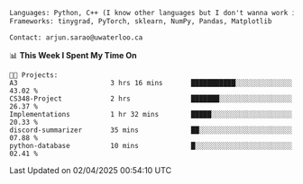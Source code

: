 ```txt
Languages: Python, C++ (I know other languages but I don't wanna work in em)
Frameworks: tinygrad, PyTorch, sklearn, NumPy, Pandas, Matplotlib

Contact: arjun.sarao@uwaterloo.ca
```

<!--START_SECTION:waka-->
📊 **This Week I Spent My Time On** 

```text
🐱‍💻 Projects: 
A3                       3 hrs 16 mins       ███████████░░░░░░░░░░░░░░   43.02 % 
CS348-Project            2 hrs               ███████░░░░░░░░░░░░░░░░░░   26.37 % 
Implementations          1 hr 32 mins        █████░░░░░░░░░░░░░░░░░░░░   20.33 % 
discord-summarizer       35 mins             ██░░░░░░░░░░░░░░░░░░░░░░░   07.88 % 
python-database          10 mins             █░░░░░░░░░░░░░░░░░░░░░░░░   02.41 % 
```


 Last Updated on 02/04/2025 00:54:10 UTC
<!--END_SECTION:waka-->
